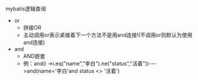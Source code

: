 mybatis逻辑查询

* or
  * 拼接OR
  * 主动调用or表示紧接着下一个方法不是用and连接!(不调用or则默认为使用and连接)
* and
  * AND嵌套
  * 例：and(i ->i.eq("name","李白").ne("status","活着"))--->and(name='李白'and status <> '活着')


